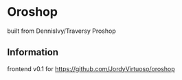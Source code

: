 # Oroshop

built from DennisIvy/Traversy Proshop

## Information

frontend v0.1 for https://github.com/JordyVirtuoso/oroshop
